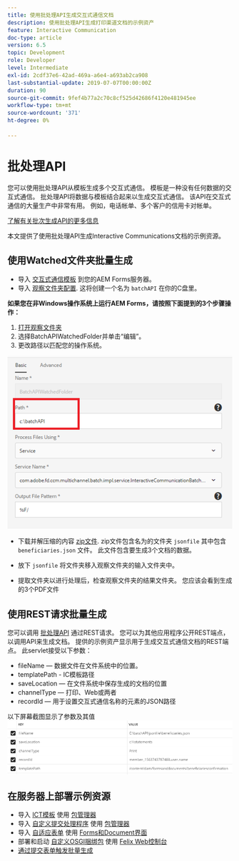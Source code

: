 ```yaml
---
title: 使用批处理API生成交互式通信文档
description: 使用批处理API生成打印渠道文档的示例资产
feature: Interactive Communication
doc-type: article
version: 6.5
topic: Development
role: Developer
level: Intermediate
exl-id: 2cdf37e6-42ad-469a-a6e4-a693ab2ca908
last-substantial-update: 2019-07-07T00:00:00Z
duration: 90
source-git-commit: 9fef4b77a2c70c8cf525d42686f4120e481945ee
workflow-type: tm+mt
source-wordcount: '371'
ht-degree: 0%

---
```


# 批处理API

您可以使用批处理API从模板生成多个交互式通信。 模板是一种没有任何数据的交互式通信。 批处理API将数据与模板结合起来以生成交互式通信。 该API在交互式通信的大量生产中非常有用。 例如，电话帐单、多个客户的信用卡对帐单。

[了解有关批次生成API的更多信息](https://experienceleague.adobe.com/docs/experience-manager-65/forms/interactive-communications/generate-multiple-interactive-communication-using-batch-api.html)

本文提供了使用批处理API生成Interactive Communications文档的示例资源。

## 使用Watched文件夹批量生成

* 导入 [交互式通信模板](assets/Beneficiaries-confirmation.zip) 到您的AEM Forms服务器。
* 导入 [观察文件夹配置](assets/batch-generation-api.zip). 这将创建一个名为 `batchAPI` 在你的C盘里。

**如果您在非Windows操作系统上运行AEM Forms，请按照下面提到的3个步骤操作：**

1. [打开观察文件夹](http://localhost:4502/libs/fd/core/WatchfolderUI/content/UI.html)
2. 选择BatchAPIWatchedFolder并单击“编辑”。
3. 更改路径以匹配您的操作系统。

![path](assets/watched-folder-batch-api-basic.PNG)

* 下载并解压缩的内容 [zip文件](assets/jsonfile.zip). zip文件包含名为的文件夹 `jsonfile` 其中包含 `beneficiaries.json` 文件。 此文件包含要生成3个文档的数据。

* 放下 `jsonfile` 将文件夹移入观察文件夹的输入文件夹中。
* 提取文件夹以进行处理后，检查观察文件夹的结果文件夹。 您应该会看到生成的3个PDF文件

## 使用REST请求批量生成

您可以调用 [批处理API](https://helpx.adobe.com/experience-manager/6-5/forms/javadocs/index.html) 通过REST请求。 您可以为其他应用程序公开REST端点，以调用API来生成文档。
提供的示例资产显示用于生成交互式通信文档的REST端点。 此servlet接受以下参数：

* fileName — 数据文件在文件系统中的位置。
* templatePath - IC模板路径
* saveLocation — 在文件系统中保存生成的文档的位置
* channelType — 打印、Web或两者
* recordId — 用于设置交互式通信名称的元素的JSON路径

以下屏幕截图显示了参数及其值
![示例请求](assets/generate-ic-batch-servlet.PNG)

## 在服务器上部署示例资源

* 导入 [ICT模板](assets/ICTemplate.zip) 使用 [包管理器](http://localhost:4502/crx/packmgr/index.jsp)
* 导入 [自定义提交处理程序](assets/BatchAPICustomSubmit.zip) 使用 [包管理器](http://localhost:4502/crx/packmgr/index.jsp)
* 导入 [自适应表单](assets/BatchGenerationAPIAF.zip) 使用 [Forms和Document界面](http://localhost:4502/aem/forms.html/content/dam/formsanddocuments)
* 部署和启动 [自定义OSGI捆绑包](assets/batchgenerationapi.batchgenerationapi.core-1.0-SNAPSHOT.jar) 使用 [Felix Web控制台](http://localhost:4502/system/console/bundles)
* [通过提交表单触发批量生成](http://localhost:4502/content/dam/formsanddocuments/batchgenerationapi/jcr:content?wcmmode=disabled)
